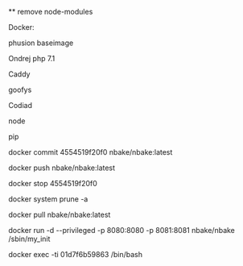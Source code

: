 

** remove node-modules


Docker:

phusion baseimage

Ondrej php 7.1

Caddy

goofys

Codiad

node

pip


docker commit 4554519f20f0 nbake/nbake:latest

docker push nbake/nbake:latest

docker stop 4554519f20f0

docker system prune -a

docker pull nbake/nbake:latest

docker run -d --privileged -p 8080:8080 -p 8081:8081 nbake/nbake /sbin/my_init

docker exec -ti 01d7f6b59863 /bin/bash
